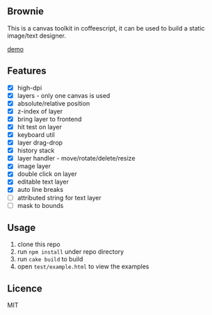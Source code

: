 ## Brownie
This is a canvas toolkit in coffeescript, it can be used to build a static image/text designer.

[demo](http://brownie.com/test/example.html)

## Features
- [x] high-dpi
- [x] layers - only one canvas is used
- [x] absolute/relative position
- [x] z-index of layer
- [x] bring layer to frontend
- [x] hit test on layer
- [x] keyboard util
- [x] layer drag-drop
- [x] history stack
- [x] layer handler - move/rotate/delete/resize
- [x] image layer
- [x] double click on layer
- [x] editable text layer
- [x] auto line breaks
- [ ] attributed string for text layer
- [ ] mask to bounds

## Usage

1. clone this repo
2. run `npm install` under repo directory
3. run `cake build` to build
4. open `test/example.html` to view the examples

## Licence

MIT
